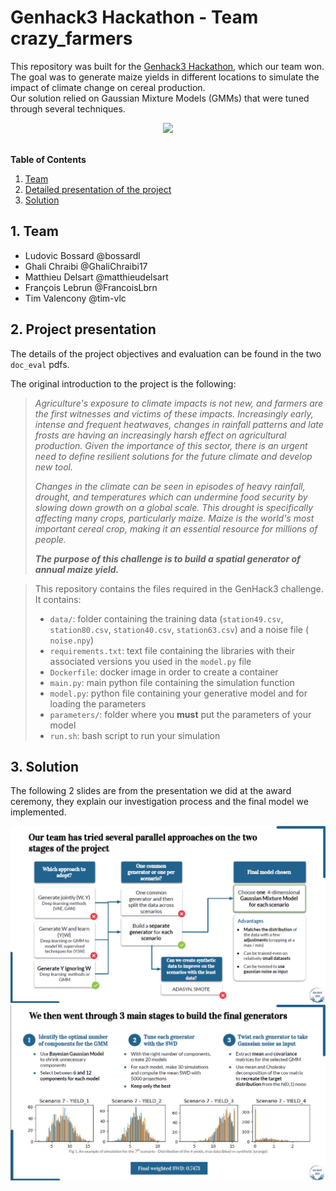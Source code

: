 # Genhack3 Hackathon - Team crazy_farmers

This repository was built for the [Genhack3 Hackathon](https://www.polytechnique.edu/en/genhack-3-hackathon-generative-modelling),  which our team won. The goal was to generate maize yields in different locations to simulate the impact of climate change on cereal production.   
Our solution relied on Gaussian Mixture Models (GMMs) that were tuned through several techniques.

<div style="text-align: center;">
    <img src="https://www.polytechnique.edu/sites/default/files/styles/contenu_detail/public/content/pages/images/2023-12/Bani%C3%A8re_GenHack%20Challenge%202024.png?itok=QqlW6jKY" width="500">
</div>

<br>

**Table of Contents**
1. [Team](#1-team)
2. [Detailed presentation of the project](#2-detailed-presentation-of-the-project)
3. [Solution](#3-solution)

## 1. Team
- Ludovic Bossard @bossardl
- Ghali Chraibi @GhaliChraibi17 
- Matthieu Delsart @matthieudelsart
- François Lebrun @FrancoisLbrn
- Tim Valencony @tim-vlc

## 2. Project presentation

The details of the project objectives and evaluation can be found in the two `doc_eval` pdfs.

The original introduction to the project is the following:

> _Agriculture's exposure to climate impacts is not new, and farmers are the first witnesses and victims of these impacts. Increasingly early, intense and frequent heatwaves, changes in rainfall patterns and late frosts are having an increasingly harsh effect on agricultural production.
> Given the importance of this sector, there is an urgent need to define resilient solutions for the future climate and develop new tool._
>
> _Changes in the climate can be seen in episodes of heavy rainfall, drought, and temperatures which can undermine food security by slowing down growth on a global scale. This drought is specifically affecting many crops, particularly maize. Maize is the world's most important cereal crop, making it an essential resource for millions of people._
>
> _**The purpose of this challenge is to build a spatial generator of annual maize yield.**_


> This repository contains the files required in the GenHack3 challenge. It contains:
> - `data/`: folder containing the training data (`station49.csv`, `station80.csv`, `station40.csv`, `station63.csv`) and a noise file (` noise.npy`)
> - `requirements.txt`: text file containing the libraries with their associated versions you used in the `model.py` file 
> - `Dockerfile`: docker image in order to create a container
> - `main.py`:  main python file containing the simulation function
> - `model.py`: python file containing your generative model and for loading the parameters
> - `parameters/`: folder where you **must** put the parameters of your model
> - `run.sh`: bash script to run your simulation

## 3. Solution
The following 2 slides are from the presentation we did at the award ceremony, they explain our investigation process and the final model we implemented.

![process](images/process_image.png)
![final solution](images/solution_image.png)
